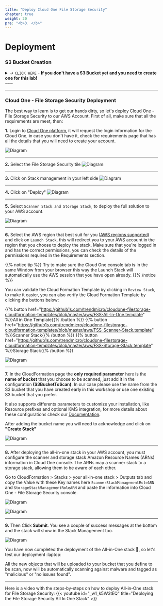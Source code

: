 ```yaml
---
title: "Deploy Cloud One File Storage Security"
chapter: true
weight: 20
pre: "<b>3. </b>"
---
```



# Deployment


### S3 Bucket Creation
<details>
  <summary> -> <code>CLICK HERE</code> - <strong>If you don't have a S3 Bucket yet and you need to create one for this lab!</strong></summary>

**1.** Sign in to the AWS Management Console and open the Amazon S3 console at https://console.aws.amazon.com/s3/.
![Diagram](/images/create_s3.png)

---

**2.** Choose Create bucket. The Create bucket wizard opens.
![Diagram](/images/create_s3_2.png)


**3.** In Bucket name, enter a DNS-compliant name for your bucket.
The bucket name must:

- Be unique across all of Amazon S3.
- Be between 3 and 63 characters long.
- Not contain uppercase characters.
- Start with a lowercase letter or number.

After you create the bucket, you can't change its name. For information about naming buckets, see Bucket naming rules.

{{% notice warning %}}
<p style='text-align: left;'>
Remember that S3 bucket are an unique name globally for all AWS customers. If you try to use the same name from this workshop you will have some issues with an existing S3 bucket name already created.
</p>
{{% /notice %}}

![Diagram](/images/create_s3_3.png)

**4.** Scroll down and click on Create bucket. 

![Diagram](/images/create_s3_4.png)

---
**5.** Now you have successfully create a S3 bucket for the workshop.

![Diagram](/images/create_s3_5.png)

Let's start the Cloud One - File Storage Security deployment now. :laptop::cloud::rocket:
</details>
----

---

### Cloud One - File Storage Security Deployment

The best way to learn is to get our hands dirty, so let's deploy Cloud One - File Storage Security to our AWS Account. First of all, make sure that all the requirements are meet, then:

**1.** Login to [Cloud One platform](https://cloudone.trendmicro.com), it will request the login information for the Cloud One, in case you don't have it, check the requirements page that has all the details that you will need to create your account.  

![Diagram](/images/login.png)

---

**2.** Select the File Storage Security tile
![Diagram](/images/login_2.png)

---

**3.** Click on Stack management in your left side
![Diagram](/images/login_3.png)

---

**4.** Click on "Deploy" 
![Diagram](/images/login_4.png)

---

**5.** Select ```Scanner Stack and Storage Stack```, to deploy the full solution to your AWS account.

![Diagram](/images/fss-deploy-stacks-select.png)

---

**6.** Select the AWS region that best suit for you ([AWS regions supported](/10_requirements.html)) and click on ```Launch Stack```, this will redirect you to your AWS account in the region that you choose to deploy the stack. Make sure that you're logged in and has the correct permissions, you can check the details of the permissions required in the Requirements section.

{{% notice tip %}}
Try to make sure the Cloud One console tab is in the same Window from your browser this way the Launch Stack will automatically use the AWS session that you have open already. 
{{% /notice %}}

You can validate the Cloud Formation Template by clicking in ```Review Stack```, to make it easier, you can also verify the Cloud Formation Template by clicking the buttons below:

{{% button href="https://github1s.com/trendmicro/cloudone-filestorage-cloudformation-templates/blob/master/aws/FSS-All-In-One.template" %}}All in One Template{{% /button %}}
{{% button href="https://github1s.com/trendmicro/cloudone-filestorage-cloudformation-templates/blob/master/aws/FSS-Scanner-Stack.template" %}}Scanner Stack{{% /button %}}
{{% button href="https://github1s.com/trendmicro/cloudone-filestorage-cloudformation-templates/blob/master/aws/FSS-Storage-Stack.template" %}}Storage Stack{{% /button %}}

![Diagram](/images/login_5.png)

---

**7.** In the CloudFormation page the <b>only required parameter</b> here is the <b>name of bucket</b> that you choose to be scanned, just add it in the configuration **(S3BucketToScan)**. In our case please use the name from the S3 bucket that you have created early in this workshop or use one existing S3 bucket that you prefer.

It also supports differents parameters to customize your installation, like Resource prefixes and optional KMS integration, for more details about these configurations check our <a href="https://cloudone.trendmicro.com/docs/file-storage-security/gs-deploy-all-in-one-stack/">Documentation</a>.

After adding the bucket name you will need to acknowledge and click on <b>"Create Stack"</b>

![Diagram](/images/cfdeploy.png)

---

**8.** After deploying the all-in-one stack in your AWS account, you must configure the scanner and storage stack Amazon Resource Names (ARNs) information in Cloud One console. The ARNs map a scanner stack to a storage stack, allowing them to be aware of each other.

Go to CloudFormation > Stacks > your all-in-one stack > Outputs tab and copy the Value with these Key names here ```ScannerStackManagementRoleARN``` and ```StorageStackManagementRoleARN``` and paste the information into Cloud One - File Storage Security console.

![Diagram](/images/fss-arn-aws-info.png)

![Diagram](/images/login_6.png)

---

**9.** Then Click <b>Submit</b>. You see a couple of success messages at the bottom and the stack will show in the Stack Management too. 

![Diagram](/images/login_7.png)

You have now completed the deployment of the All-in-One stack :tada:, so let's test our deployment :laptop:

All the new objects that will be uploaded to your bucket that you define to be scan, now will be automatically scanning against malware and tagged as "malicious" or "no issues found".


---

Here is a video with the steps-by-steps on how to deploy All-in-One stack for File Storage Security:
{{< youtube id="_w1_k5W3tEQ" title="Deploying the File Storage Security All In One Stack" >}}



